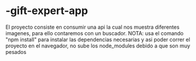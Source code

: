 # -gift-expert-app

El proyecto consiste en consumir una api la cual nos muestra diferentes imagenes, para ello contaremos con un buscador. 
NOTA: usa el comando "npm install" para instalar las dependencias necesarias y asi poder correr el proyecto en el navegador, no sube los node_modules debido a que son muy pesados

